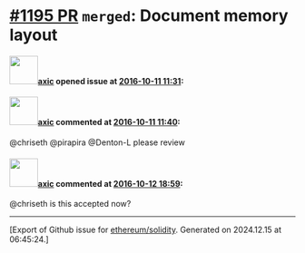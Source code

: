 # [\#1195 PR](https://github.com/ethereum/solidity/pull/1195) `merged`: Document memory layout

#### <img src="https://avatars.githubusercontent.com/u/20340?v=4" width="50">[axic](https://github.com/axic) opened issue at [2016-10-11 11:31](https://github.com/ethereum/solidity/pull/1195):



#### <img src="https://avatars.githubusercontent.com/u/20340?v=4" width="50">[axic](https://github.com/axic) commented at [2016-10-11 11:40](https://github.com/ethereum/solidity/pull/1195#issuecomment-252894034):

@chriseth @pirapira @Denton-L please review

#### <img src="https://avatars.githubusercontent.com/u/20340?v=4" width="50">[axic](https://github.com/axic) commented at [2016-10-12 18:59](https://github.com/ethereum/solidity/pull/1195#issuecomment-253306073):

@chriseth is this accepted now?


-------------------------------------------------------------------------------



[Export of Github issue for [ethereum/solidity](https://github.com/ethereum/solidity). Generated on 2024.12.15 at 06:45:24.]
